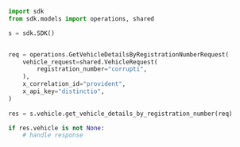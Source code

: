 <!-- Start SDK Example Usage -->
```python
import sdk
from sdk.models import operations, shared

s = sdk.SDK()


req = operations.GetVehicleDetailsByRegistrationNumberRequest(
    vehicle_request=shared.VehicleRequest(
        registration_number="corrupti",
    ),
    x_correlation_id="provident",
    x_api_key="distinctio",
)
    
res = s.vehicle.get_vehicle_details_by_registration_number(req)

if res.vehicle is not None:
    # handle response
```
<!-- End SDK Example Usage -->